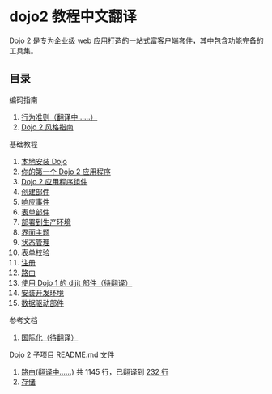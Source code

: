 # dojo2 教程中文翻译

Dojo 2 是专为企业级 web 应用打造的一站式富客户端套件，其中包含功能完备的工具集。

## 目录

编码指南

1. [行为准则（翻译中……）](https://doufuding.com/translate/11/translate/master/CODE_OF_CONDUCT.md)
2. [Dojo 2 风格指南](https://doufuding.com/translate/11/translate/master/STYLE.md)

基础教程

1. [本地安装 Dojo](tutorials/000_local_installation/index.md)
2. [你的第一个 Dojo 2 应用程序](https://doufuding.com/translate/9/translate/master/site/source/tutorials/001_static_content/index.md)
3. [Dojo 2 应用程序组件](https://doufuding.com/translate/9/translate/master/site/source/tutorials/002_creating_an_application/index.md)
4. [创建部件](https://doufuding.com/translate/9/translate/master/site/source/tutorials/003_creating_widgets/index.md)
5. [响应事件](https://doufuding.com/translate/9/translate/master/site/source/tutorials/004_user_interactions/index.md)
6. [表单部件](https://doufuding.com/translate/9/translate/master/site/source/tutorials/005_form_widgets/index.md)
7. [部署到生产环境](https://doufuding.com/translate/9/translate/master/site/source/tutorials/006_deploying_to_production/index.md)
8. [界面主题](https://doufuding.com/translate/9/translate/master/site/source/tutorials/007_theming/index.md)
9. [状态管理](https://doufuding.com/translate/9/translate/master/site/source/tutorials/1010_containers_and_injecting_state/index.md)
10. [表单校验](https://doufuding.com/translate/9/translate/master/site/source/tutorials/1015_form_validation/index.md)
11. [注册](https://doufuding.com/translate/9/translate/master/site/source/tutorials/1020_registries/index.md)
12. [路由](https://doufuding.com/translate/9/translate/master/site/source/tutorials/1030_routing/index.md)
13. [使用 Dojo 1 的 dijit 部件（待翻译）](https://doufuding.com/translate/9/translate/master/site/source/tutorials/1040_dojo1_dijits/index.md)
14. [安装开发环境](https://doufuding.com/translate/9/translate/master/site/source/tutorials/1050_development_environment/index.md)
15. [数据驱动部件](https://doufuding.com/translate/9/translate/master/site/source/tutorials/1060_data_driven_widgets/index.md)

参考文档

1. [国际化（待翻译）](https://doufuding.com/projects/9/blob/master/site/source/tutorials/internationalization.md)

Dojo 2 子项目 README.md 文件

1. [路由(翻译中……)](https://doufuding.com/translate/15/translate/master/README.md) 共 1145 行，已翻译到 [232 行](https://doufuding.com/projects/15/blob/master/README.md#line-232)
2. [存储](https://doufuding.com/translate/16/translate/master/README.md)
